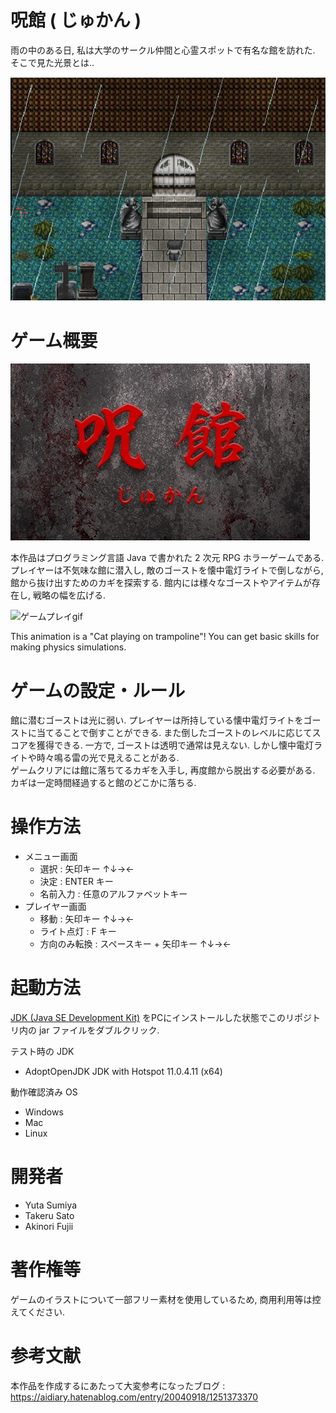 # 呪館 ( じゅかん )

雨の中のある日, 私は大学のサークル仲間と心霊スポットで有名な館を訪れた. そこで見た光景とは..

![館入口](/img/horror1.PNG)


# ゲーム概要

![呪館](/img/IMG_2950.JPG)

本作品はプログラミング言語 Java で書かれた 2 次元 RPG ホラーゲームである. プレイヤーは不気味な館に潜入し, 敵のゴーストを懐中電灯ライトで倒しながら, 館から抜け出すためのカギを探索する. 館内には様々なゴーストやアイテムが存在し, 戦略の幅を広げる.

![ゲームプレイgif](/img/demo.gif)

This animation is a "Cat playing on trampoline"!
You can get basic skills for making physics simulations.

# ゲームの設定・ルール

館に潜むゴーストは光に弱い. プレイヤーは所持している懐中電灯ライトをゴーストに当てることで倒すことができる. また倒したゴーストのレベルに応じてスコアを獲得できる. 一方で, ゴーストは透明で通常は見えない. しかし懐中電灯ライトや時々鳴る雷の光で見えることがある. <br>
ゲームクリアには館に落ちてるカギを入手し, 再度館から脱出する必要がある. カギは一定時間経過すると館のどこかに落ちる.

# 操作方法

- メニュー画面
    - 選択 : 矢印キー ↑↓→←
    - 決定 : ENTER キー
    - 名前入力 : 任意のアルファベットキー
- プレイヤー画面
    - 移動 : 矢印キー ↑↓→←
    - ライト点灯 : F キー
    - 方向のみ転換 : スペースキー + 矢印キー ↑↓→←

# 起動方法

[JDK (Java SE Development Kit)](https://www.oracle.com/java/technologies/downloads/) をPCにインストールした状態でこのリポジトリ内の jar ファイルをダブルクリック.

テスト時の JDK
- AdoptOpenJDK JDK with Hotspot 11.0.4.11 (x64) 

動作確認済み OS
- Windows
- Mac
- Linux

# 開発者

- Yuta Sumiya
- Takeru Sato
- Akinori Fujii

# 著作権等

ゲームのイラストについて一部フリー素材を使用しているため, 商用利用等は控えてください.

# 参考文献

本作品を作成するにあたって大変参考になったブログ : https://aidiary.hatenablog.com/entry/20040918/1251373370